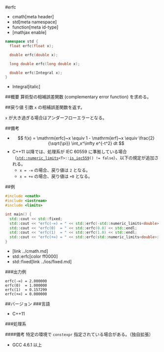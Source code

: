 #erfc
* cmath[meta header]
* std[meta namespace]
* function[meta id-type]
* [mathjax enable]

```cpp
namespace std {
  float erfc(float x);

  double erfc(double x);

  long double erfc(long double x);

  double erfc(Integral x);
}
```
* Integral[italic]

##概要
算術型の相補誤差関数 (complementary error function) を求める。


##戻り値
引数 `x` の相補誤差関数を返す。

`x` が大き過ぎる場合はアンダーフローエラーとなる。

##備考
- $$ f(x) = \mathrm{erfc}~x \equiv 1 - \mathrm{erf}~x \equiv \frac{2}{\sqrt{\pi}} \int_x^\infty e^{-t^2} dt $$
- C++11 以降では、処理系が IEC 60559 に準拠している場合（[`std::numeric_limits`](../limits/numeric_limits.md)`<T>::`[`is_iec559`](../limits/numeric_limits/is_iec559.md)`() != false`）、以下の規定が追加される。
    - `x = -∞` の場合、戻り値は `2` となる。
    - `x = +∞` の場合、戻り値は `+0` となる。


##例
```cpp
#include <cmath>
#include <iostream>
#include <limits>

int main() {
  std::cout << std::fixed;
  std::cout << "erfc(-∞) = " << std::erfc(-std::numeric_limits<double>::infinity()) << std::endl;
  std::cout << "erfc(0)  = " << std::erfc(0.0) << std::endl;
  std::cout << "erfc(1)  = " << std::erfc(1.0) << std::endl;
  std::cout << "erfc(+∞) = " << std::erfc(std::numeric_limits<double>::infinity()) << std::endl;
}
```
* <cmath>[link ../cmath.md]
* std::erfc[color ff0000]
* std::fixed[link ../ios/fixed.md]

###出力例
```
erfc(-∞) = 2.000000
erfc(0)  = 1.000000
erfc(1)  = 0.157299
erfc(+∞) = 0.000000
```

##バージョン
###言語
- C++11

###処理系

####備考
特定の環境で `constexpr` 指定されている場合がある。（独自拡張）

- GCC 4.6.1 以上
